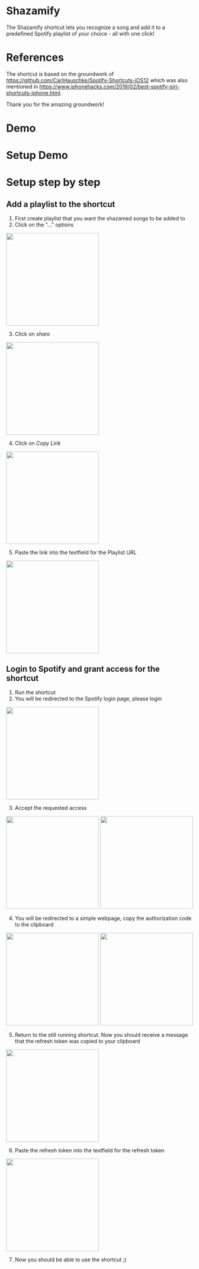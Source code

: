# Shazamify
The Shazamify shortcut lets you recognize a song and add it to a predefined Spotify playlist of your choice - all with one click!

# References
The shortcut is based on the groundwork of https://github.com/CarlHauschke/Spotify-Shortcuts-iOS12 which was also mentioned in https://www.iphonehacks.com/2019/02/best-spotify-siri-shortcuts-iphone.html.

Thank you for the amazing groundwork!

# Demo 

# Setup Demo

# Setup step by step

## Add a playlist to the shortcut
1. First create playlist that you want the shazamed songs to be added to
2. Click on the "..." options 

<img src="https://github.com/Joapfel/Shazamify/blob/main/media/IMG_0501.jpg" width="250">

3. Click on _share_

<img src="https://github.com/Joapfel/Shazamify/blob/main/media/IMG_0502.jpg" width="250">

4. Click on _Copy Link_

<img src="https://github.com/Joapfel/Shazamify/blob/main/media/IMG_0503.jpg" width="250">

5. Paste the link into the textfield for the Playlist URL

<img src="https://github.com/Joapfel/Shazamify/blob/main/media/IMG_0504.jpg" width="250">

## Login to Spotify and grant access for the shortcut
1. Run the shortcut
2. You will be redirected to the Spotify login page, please login

<img src="https://github.com/Joapfel/Shazamify/blob/main/media/IMG_0505.PNG" width="250">

3. Accept the requested access

<img src="https://github.com/Joapfel/Shazamify/blob/main/media/IMG_0506.PNG" width="250">
<img src="https://github.com/Joapfel/Shazamify/blob/main/media/IMG_0507.jpg" width="250">

4. You will be redirected to a simple webpage, copy the authorization code to the clipboard

<img src="https://github.com/Joapfel/Shazamify/blob/main/media/IMG_0508.jpg" width="250">
<img src="https://github.com/Joapfel/Shazamify/blob/main/media/IMG_0509.jpg" width="250">

5. Return to the still running shortcut. Now you should receive a message that the refresh token was copied to your clipboard

<img src="https://github.com/Joapfel/Shazamify/blob/main/media/IMG_0510.PNG" width="250">

6. Paste the refresh token into the textfield for the refresh token

<img src="https://github.com/Joapfel/Shazamify/blob/main/media/IMG_0511.jpg" width="250">

7. Now you should be able to use the shortcut ;)
